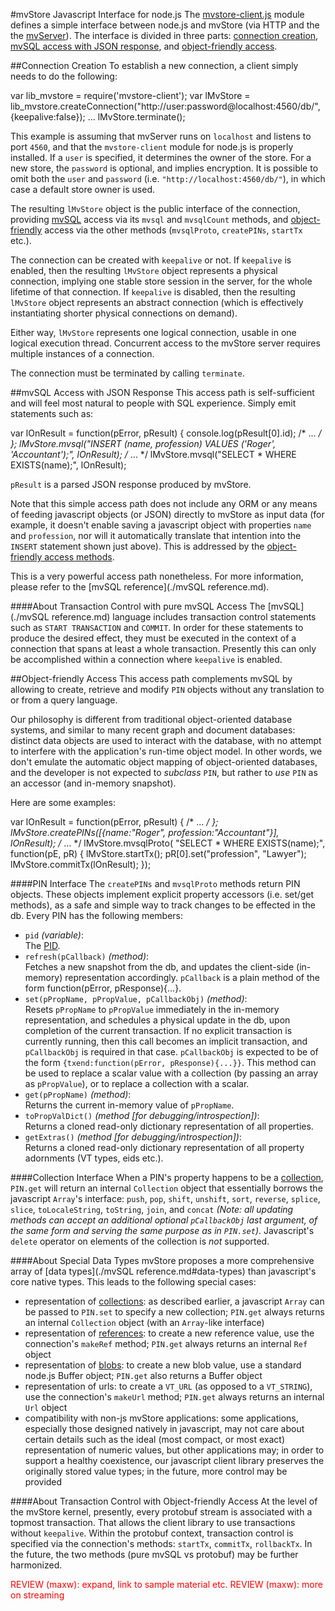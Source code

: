 #mvStore Javascript Interface for node.js
The [mvstore-client.js](./sources/mvstore-client_js.html) module defines a simple interface
between node.js and mvStore (via HTTP and the the [mvServer](./terminology.md#mvserver)).
The interface is divided in three parts: [connection creation](#connection-creation),
[mvSQL access with JSON response](#mvsql-access-with-json-response), and
[object-friendly access](#object-friendly-access).

##Connection Creation
To establish a new connection, a client simply needs to do the following:

  var lib_mvstore = require('mvstore-client');
  var lMvStore = lib_mvstore.createConnection("http://user:password@localhost:4560/db/", {keepalive:false});
  ...
  lMvStore.terminate();

This example is assuming that mvServer runs on `localhost` and listens to port `4560`, and that
the `mvstore-client` module for node.js is properly installed. If a `user` is specified,
it determines the owner of the store. For a new store, the `password` is optional, and implies
encryption. It is possible to omit both the `user` and `password` (i.e. `"http://localhost:4560/db/"`),
in which case a default store owner is used.

The resulting `lMvStore` object is the public interface of the connection, providing
[mvSQL](#mvsql-access-with-json-output) access via its `mvsql` and `mvsqlCount` methods, and
[object-friendly](#object-friendly-access) access via the other methods (`mvsqlProto`, `createPINs`, `startTx`
etc.).

The connection can be created with `keepalive` or not. If `keepalive` is enabled,
then the resulting `lMvStore` object represents a physical connection, implying one
stable store session in the server, for the whole lifetime of that connection.
If `keepalive` is disabled, then the resulting `lMvStore` object represents an
abstract connection (which is effectively instantiating shorter physical connections
on demand).

Either way, `lMvStore` represents one logical connection, usable in one
logical execution thread. Concurrent access to the mvStore server requires
multiple instances of a connection.

The connection must be terminated by calling `terminate`.

##mvSQL Access with JSON Response
This access path is self-sufficient and will feel most natural to people with SQL experience.
Simply emit statements such as:

  var lOnResult = function(pError, pResult) { console.log(pResult[0].id); /* ... */ };
  lMvStore.mvsql("INSERT (name, profession) VALUES ('Roger', 'Accountant');", lOnResult);
  /* ... */
  lMvStore.mvsql("SELECT * WHERE EXISTS(name);", lOnResult);

`pResult` is a parsed JSON response produced by mvStore.

Note that this simple access path does not include any ORM or any means of feeding
javascript objects (or JSON) directly to mvStore as input data (for example, it doesn't enable
saving a javascript object with properties `name` and `profession`, nor will it
automatically translate that intention into the `INSERT` statement shown just above).
This is addressed by the [object-friendly access methods](#object-friendly-access).

This is a very powerful access path nonetheless. 
For more information, please refer to the [mvSQL reference](./mvSQL reference.md).

####About Transaction Control with pure mvSQL Access
The [mvSQL](./mvSQL reference.md) language includes transaction control statements
such as `START TRANSACTION` and `COMMIT`. In order for these statements to produce the
desired effect, they must be executed in the context of a connection that spans at least
a whole transaction. Presently this can only be accomplished within a connection
where `keepalive` is enabled.

##Object-friendly Access
This access path complements mvSQL by allowing to create, retrieve and modify
`PIN` objects without any translation to or from a query language.

Our philosophy is different from traditional object-oriented database systems,
and similar to many recent graph and document databases:
distinct data objects are used to interact with the database, with no attempt
to interfere with the application's run-time object model. In other words, we
don't emulate the automatic object mapping of object-oriented databases,
and the developer is not expected to _subclass_ `PIN`, but rather to _use_
`PIN` as an accessor (and in-memory snapshot).

Here are some examples:

  var lOnResult = function(pError, pResult) { /* ... */ };
  lMvStore.createPINs([{name:"Roger", profession:"Accountant"}], lOnResult);
  /* ... */
  lMvStore.mvsqlProto(
    "SELECT * WHERE EXISTS(name);",
    function(pE, pR)
    {
      lMvStore.startTx();
      pR[0].set("profession", "Lawyer");
      lMvStore.commitTx(lOnResult);
    });

####PIN Interface
The `createPINs` and `mvsqlProto` methods return PIN objects. These objects implement
explicit property accessors (i.e. set/get methods), as a safe and simple way to track
changes to be effected in the db. Every PIN has the following members: 

 * `pid` _(variable)_:  
   The [PID](./terminology.md#pin-id-pid).
 * `refresh(pCallback)` _(method)_:  
   Fetches a new snapshot from the db, and updates the client-side
   (in-memory) representation accordingly. `pCallback` is a plain method
   of the form function(pError, pResponse){...}.
 * `set(pPropName, pPropValue, pCallbackObj)` _(method)_:  
   Resets `pPropName` to `pPropValue` immediately in
   the in-memory representation, and schedules a physical update in the db, upon completion of the
   current transaction. If no explicit transaction is currently running, then this call
   becomes an implicit transaction, and `pCallbackObj` is required in that case. `pCallbackObj` is expected
   to be of the form `{txend:function(pError, pResponse){...}}`. This method can be used to
   replace a scalar value with a collection (by passing an array as `pPropValue`), or to replace
   a collection with a scalar.
 * `get(pPropName)` _(method)_:  
   Returns the current in-memory value of `pPropName`.
 * `toPropValDict()` _(method [for debugging/introspection])_:  
   Returns a cloned read-only dictionary representation of all properties.
 * `getExtras()` _(method [for debugging/introspection])_:  
   Returns a cloned read-only dictionary representation of all property adornments (VT types, eids etc.).

####Collection Interface
When a PIN's property happens to be a [collection](./terminology.md#collection),
`PIN.get` will return an internal `Collection` object that essentially borrows the javascript
`Array`'s interface: `push`, `pop`, `shift`, `unshift`, `sort`, `reverse`, `splice`, `slice`, `toLocaleString`,
`toString`, `join`, and `concat` _(Note: all updating methods can accept an additional optional `pCallbackObj`
last argument, of the same form and serving the same purpose as in `PIN.set`)_. Javascript's `delete`
operator on elements of the collection is _not_ supported.

####About Special Data Types
mvStore proposes a more comprehensive array of [data types](./mvSQL reference.md#data-types)
than javascript's core native types. This leads to the following special cases:

 * representation of [collections](./terminology.md#collection):
   as described earlier, a javascript `Array` can be passed to `PIN.set` to specify a new
   collection; `PIN.get` always returns an internal `Collection` object (with an `Array`-like
   interface)
 * representation of [references](./terminology.md#pin-reference):
   to create a new reference value, use the connection's `makeRef` method;
   `PIN.get` always returns an internal `Ref` object
 * representation of [blobs](./terminology.md#blob):
   to create a new blob value, use a standard node.js Buffer object;
   `PIN.get` also returns a Buffer object
 * representation of urls:
   to create a `VT_URL` (as opposed to a `VT_STRING`), use the connection's `makeUrl` method;
   `PIN.get` always returns an internal `Url` object
 * compatibility with non-js mvStore applications:
   some applications, especially those designed natively in javascript, may not care about
   certain details such as the ideal (most compact, or most exact) representation of numeric values,
   but other applications may; in order to support a healthy coexistence, our javascript client library
   preserves the originally stored value types; in the future, more control may be provided

####About Transaction Control with Object-friendly Access
At the level of the mvStore kernel, presently, every protobuf stream is associated with
a topmost transaction. That allows the client library to use transactions without
`keepalive`. Within the protobuf context, transaction control is specified
via the connection's methods: `startTx`, `commitTx`, `rollbackTx`. In the future,
the two methods (pure mvSQL vs protobuf) may be further harmonized.

<p style="color:red">
REVIEW (maxw): expand, link to sample material etc.  
REVIEW (maxw): more on streaming  
</p>
